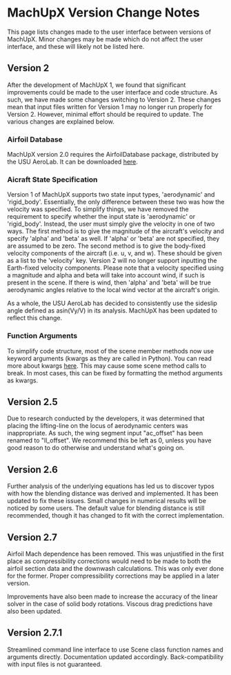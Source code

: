 # MachUpX Version Change Notes
This page lists changes made to the user interface between versions of MachUpX. Minor changes may be made which do not affect the user interface, and these will likely not be listed here.

## Version 2
After the development of MachUpX 1, we found that significant improvements could be made to the user interface and code structure. As such, we have made some changes switching to Version 2. These changes mean that input files written for Version 1 may no longer run properly for Version 2. However, minimal effort should be required to update. The various changes are explained below.

### Airfoil Database
MachUpX version 2.0 requires the AirfoilDatabase package, distributed by the USU AeroLab. It can be downloaded [here](www.githbu.com/usuaero/AirfoilDatabase).

### Aicraft State Specification
Version 1 of MachUpX supports two state input types, 'aerodynamic' and 'rigid_body'. Essentially, the only difference between these two was how the velocity was specified. To simplify things, we have removed the requirement to specify whether the input state is 'aerodynamic' or 'rigid_body'. Instead, the user must simply give the velocity in one of two ways. The first method is to give the magnitude of the aircraft's velocity and specify 'alpha' and 'beta' as well. If 'alpha' or 'beta' are not specified, they are assumed to be zero. The second method is to give the body-fixed velocity components of the aircraft (i.e. u, v, and w). These should be given as a list to the 'velocity' key. Version 2 will no longer support inputting the Earth-fixed velocity components. Please note that a velocity specified using a magnitude and alpha and beta will take into account wind, if such is present in the scene. If there is wind, then 'alpha' and 'beta' will be true aerodynamic angles relative to the local wind vector at the aircraft's origin.

As a whole, the USU AeroLab has decided to consistently use the sideslip angle defined as asin(Vy/V) in its analysis. MachUpX has been updated to reflect this change.

### Function Arguments
To simplify code structure, most of the scene member methods now use keyword arguments (kwargs as they are called in Python). You can read more about kwargs [here](https://book.pythontips.com/en/latest/args_and_kwargs.html). This may cause some scene method calls to break. In most cases, this can be fixed by formatting the method arguments as kwargs.

## Version 2.5
Due to research conducted by the developers, it was determined that placing the lifting-line on the locus of aerodynamic centers was inappropriate. As such, the wing segment input "ac_offset" has been renamed to "ll_offset". We recommend this be left as 0, unless you have good reason to do otherwise and understand what's going on.

## Version 2.6
Further analysis of the underlying equations has led us to discover typos with how the blending distance was derived and implemented. It has been updated to fix these issues. Small changes in numerical results will be noticed by some users. The default value for blending distance is still recommended, though it has changed to fit with the correct implementation.

## Version 2.7
Airfoil Mach dependence has been removed. This was unjustified in the first place as compressibility corrections would need to be made to both the airfoil section data and the downwash calculations. This was only ever done for the former. Proper compressibility corrections may be applied in a later version.

Improvements have also been made to increase the accuracy of the linear solver in the case of solid body rotations. Viscous drag predictions have also been updated.

## Version 2.7.1
Streamlined command line interface to use Scene class function names and arguments directly. Documentation updated accordingly. Back-compatibility with input files is not guaranteed.